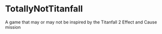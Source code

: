 # TotallyNotTitanfall
A game that may or may not be inspired by the Titanfall 2 Effect and Cause mission
